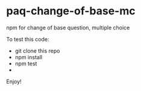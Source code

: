 # paq-change-of-base-mc
npm for change of base question, multiple choice


To test this code:

* git clone this repo
* npm install
* npm test
* 
Enjoy!
